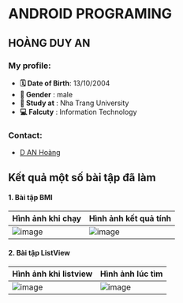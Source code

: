 # ANDROID PROGRAMING
## HOÀNG DUY AN
### My profile:
* **🗓 Date of Birth**: 13/10/2004
* **🧑 Gender**       : male
* **🏤 Study at**     : Nha Trang University
* **💻 Falcuty**      : Information Technology
### Contact:
* [D AN Hoàng](https://www.facebook.com/hoangduyan2004)
## Kết quả một số bài tập đã làm
#### 1. Bài tập BMI
|Hình ảnh khi chạy                                                                        |Hình ảnh kết quả tính                                          |
|:----------------------------------------------------------------------------------------|:--------------------------------------------------------------|
|![image](https://github.com/user-attachments/assets/9ead3f2a-934f-4ba9-95ac-4a678c7132c9)|![image](https://github.com/user-attachments/assets/dedf3bad-1caa-46dc-82b7-4fd0d45dbbe3)|
#### 2. Bài tập ListView
|Hình ảnh khi listview|Hình ảnh lúc tìm|
|:----------------------------------------------------------------------------------------|:--------------------------------------------------------------|
|![image](https://github.com/user-attachments/assets/6ec8457e-b597-4a62-b14b-1ca16b3b7060)|![image](https://github.com/user-attachments/assets/f589c95f-d845-4e00-a699-b5d678d98dad)|


